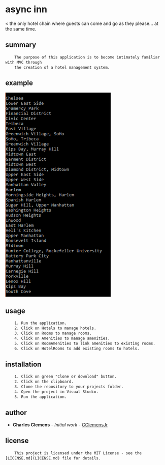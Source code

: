 # async inn
< the only hotel chain where guests can come and go as they please... at the same time.

## summary
```
	The purpose of this application is to become intimately familiar with MVC through
	the creation of a hotel management system.
```

## example
![alt text](https://github.com/CClemensJr/Lab08-LINQInManhattan/blob/master/Assets/manhattan.PNG)

## usage
```
	1. Run the application.
	2. Click on Hotels to manage hotels.
	3. Click on Rooms to manage rooms.
	4. Click on Amenities to manage amenities.
	5. Click on RoomAmenities to link amenities to existing rooms.
	6. Click on HotelRooms to add existing rooms to hotels.
```


## installation
```
	1. Click on green "Clone or download" button.
	2. Click on the clipboard.
	3. Clone the repository to your projects folder.
	4. Open the project in Visual Studio.
	5. Run the application.
```

## author

* **Charles Clemens** - *Initial work* - [CClemensJr](https://github.com/CClemensJr)


## license
```
	This project is licensed under the MIT License - see the [LICENSE.md](LICENSE.md) file for details.
